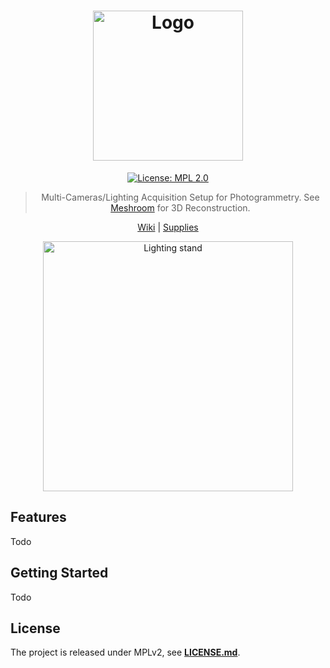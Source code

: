<div align="center">

# <a href="https://github.com/alicevision/ScanRig/wiki"><img src="https://github.com/alicevision/ScanRig/wiki/img/logo.png" alt="Logo" width="240px"></a>

[![License: MPL 2.0](https://img.shields.io/badge/License-MPL%202.0-brightgreen.svg)](https://opensource.org/licenses/MPL-2.0)
  
> Multi-Cameras/Lighting Acquisition Setup for Photogrammetry.
> See [Meshroom](https://github.com/alicevision/meshroom) for 3D Reconstruction.

[Wiki](https://github.com/alicevision/ScanRig/wiki) | [Supplies](https://github.com/alicevision/ScanRig/wiki/Supplies)

<img src="https://github.com/alicevision/ScanRig/wiki/img/3d/full-rig.png" alt="Lighting stand" width="400px">

</div>

## Features

Todo

## Getting Started

Todo

## License

The project is released under MPLv2, see [**LICENSE.md**](LICENSE.md).
